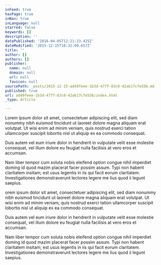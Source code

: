 ```yaml
---
inFeed: true
hasPage: true
inNav: true
inLanguage: null
starred: false
keywords: []
description: ''
datePublished: '2016-04-05T12:21:23.425Z'
dateModified: '2015-12-15T10:32:09.657Z'
title: ''
author: []
authors: []
publisher:
  name: null
  domain: null
  url: null
  favicon: null
sourcePath: _posts/2015-12-15-ad49feee-1b3d-477f-83c0-42ab17cfe556.md
published: true
url: ad49feee-1b3d-477f-83c0-42ab17cfe556/index.html
_type: Article

---
```

Lorem ipsum dolor sit amet, consectetuer adipiscing elit, sed diam nonummy nibh euismod tincidunt ut laoreet dolore magna aliquam erat volutpat. Ut wisi enim ad minim veniam, quis nostrud exerci tation ullamcorper suscipit lobortis nisl ut aliquip ex ea commodo consequat.

Duis autem vel eum iriure dolor in hendrerit in vulputate velit esse molestie consequat, vel illum dolore eu feugiat nulla facilisis at vero eros et accumsan.

Nam liber tempor cum soluta nobis eleifend option congue nihil imperdiet doming id quod mazim placerat facer possim assum. Typi non habent claritatem insitam; est usus legentis in iis qui facit eorum claritatem. Investigationes demonstraverunt lectores legere me lius quod ii legunt saepius.

orem ipsum dolor sit amet, consectetuer adipiscing elit, sed diam nonummy nibh euismod tincidunt ut laoreet dolore magna aliquam erat volutpat. Ut wisi enim ad minim veniam, quis nostrud exerci tation ullamcorper suscipit lobortis nisl ut aliquip ex ea commodo consequat.

Duis autem vel eum iriure dolor in hendrerit in vulputate velit esse molestie consequat, vel illum dolore eu feugiat nulla facilisis at vero eros et accumsan.

Nam liber tempor cum soluta nobis eleifend option congue nihil imperdiet doming id quod mazim placerat facer possim assum. Typi non habent claritatem insitam; est usus legentis in iis qui facit eorum claritatem. Investigationes demonstraverunt lectores legere me lius quod ii legunt saepius.